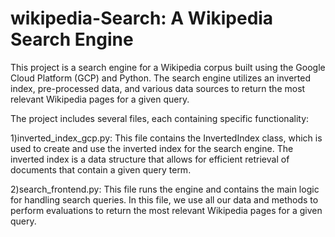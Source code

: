 # wikipedia-Search: A Wikipedia Search Engine

This project is a search engine for a Wikipedia corpus built using the Google Cloud Platform (GCP) and Python. The search engine utilizes an inverted index, pre-processed data, and various data sources to return the most relevant Wikipedia pages for a given query.

The project includes several files, each containing specific functionality:

1)inverted_index_gcp.py: This file contains the InvertedIndex class, which is used to create and use the inverted index for the search engine. The inverted index is a data structure that allows for efficient retrieval of documents that contain a given query term.

2)search_frontend.py: This file runs the engine and contains the main logic for handling search queries. In this file, we use all our data and methods to perform evaluations to return the most relevant Wikipedia pages for a given query.



